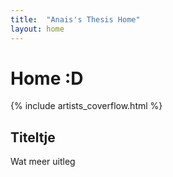 ```yaml
---
title:  "Anais's Thesis Home"
layout: home
---
```


# Home :D

{% include artists_coverflow.html %}

## Titeltje

Wat meer uitleg
